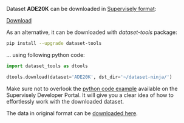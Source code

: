 Dataset **ADE20K** can be downloaded in [Supervisely format](https://developer.supervisely.com/api-references/supervisely-annotation-json-format):

 [Download](https://assets.supervisely.com/supervisely-supervisely-assets-public/teams_storage/J/r/vp/57CGXVP1ZGkAdM9O44W6Ep0mjXUtatHYJCMAGBFp1KdzYKhlHNXfzrZjhotWkAIm1Q2od4DsFEZimXQ6Ztk6tgj9HCPezZYY8nejpM872LWn6v8PfeLF0Od2JkI1.tar)

As an alternative, it can be downloaded with *dataset-tools* package:
``` bash
pip install --upgrade dataset-tools
```

... using following python code:
``` python
import dataset_tools as dtools

dtools.download(dataset='ADE20K', dst_dir='~/dataset-ninja/')
```
Make sure not to overlook the [python code example](https://developer.supervisely.com/getting-started/python-sdk-tutorials/iterate-over-a-local-project) available on the Supervisely Developer Portal. It will give you a clear idea of how to effortlessly work with the downloaded dataset.

The data in original format can be [downloaded here](https://groups.csail.mit.edu/vision/datasets/ADE20K/#Download).